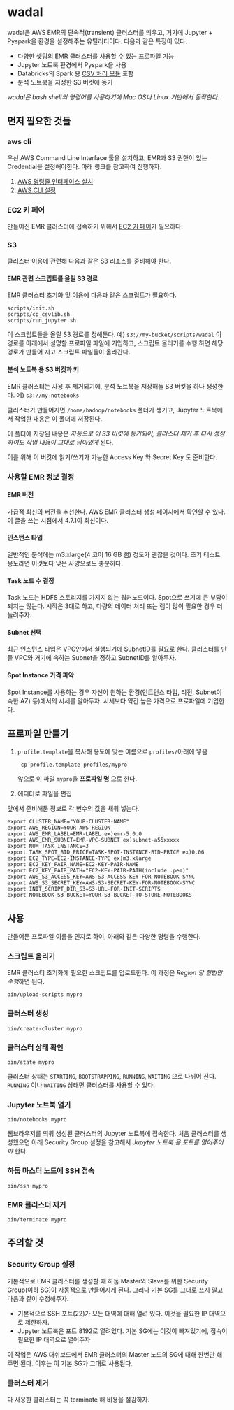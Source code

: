 # wadal

wadal은 AWS EMR의 단속적(transient) 클러스터를 띄우고, 거기에 Jupyter + Pyspark을 환경을 설정해주는 유틸리티이다. 다음과 같은 특징이 있다.

- 다양한 셋팅의 EMR 클러스터를 사용할 수 있는 프로파일 기능
- Jupyter 노트북 환경에서 Pyspark을 사용
- Databricks의 Spark 용 [CSV 처리 모듈](https://github.com/databricks/spark-csv) 포함
- 분석 노트북을 지정한 S3 버킷에 동기

*wadal은 bash shell의 명령어를 사용하기에 Mac OS나 Linux 기반에서 동작한다.*

## 먼저 필요한 것들

### aws cli

우선 AWS Command Line Interface 툴을 설치하고, EMR과 S3 권한이 있는 Credential을 설정해야한다. 아래 링크를 참고하여 진행하자.

1. [AWS 명령줄 인터페이스 설치](https://aws.amazon.com/ko/cli/)
2. [AWS CLI 설정](http://docs.aws.amazon.com/cli/latest/userguide/cli-chap-getting-started.html)

### EC2 키 페어

만들어진 EMR 클러스터에 접속하기 위해서 [EC2 키 페어](http://docs.aws.amazon.com/ko_kr/AWSEC2/latest/UserGuide/ec2-key-pairs.html)가 필요하다.

### S3

클러스터 이용에 관련해 다음과 같은 S3 리소스를 준비해야 한다.

#### EMR 관련 스크립트를 올릴 S3 경로

EMR 클러스터 초기화 및 이용에 다음과 같은 스크립트가 필요하다. 

    scripts/init.sh
    scripts/cp_csvlib.sh
    scripts/run_jupyter.sh

이 스크립트들을 올릴 S3 경로를 정해둔다. 예) `s3://my-bucket/scripts/wadal`
이 경로를 아래에서 설명할 프로파일 파일에 기입하고, 스크립트 올리기를 수행 하면 해당 경로가 만들어 지고 스크립트 파일들이 올라간다.

#### 분석 노트북 용 S3 버킷과 키

EMR 클러스터는 사용 후 제거되기에, 분석 노트북을 저장해둘 S3 버킷을 하나 생성한다. 예) `s3://my-notebooks`

클러스터가 만들어지면 `/home/hadoop/notebooks` 폴더가 생기고, Jupyter 노트북에서 작업한 내용은 이 폴더에 저장된다.

이 폴더에 저장된 내용은 *자동으로 이 S3 버킷에 동기되어, 클러스터 제거 후 다시 생성하여도 작업 내용이 그대로 남아있게* 된다.

이를 위해 이 버킷에 읽기/쓰기가 가능한 Access Key 와 Secret Key 도 준비한다.


### 사용할 EMR 정보 결정

#### EMR 버전

가급적 최신의 버전을 추천한다. AWS EMR 클러스터 생성 페이지에서 확인할 수 있다. 이 글을 쓰는 시점에서 4.7.1이 최신이다.

#### 인스턴스 타입

일반적인 분석에는 m3.xlarge(4 코어 16 GB 램) 정도가 괜찮을 것이다. 초기 테스트 용도라면 이것보다 낮은 사양으로도 충분하다.

#### Task 노드 수 결정

Task 노드는 HDFS 스토리지를 가지지 않는 워커노드이다. Spot으로 쓰기에 큰 부담이 되지는 않는다. 시작은 3대로 하고, 다량의 데이터 처리 또는 램이 많이 필요한 경우 더 늘려주자.

#### Subnet 선택

최근 인스턴스 타입은 VPC안에서 실행되기에 SubnetID를 필요로 한다. 클러스터를 만들 VPC와 거기에 속하는 Subnet을 정하고 SubnetID를 알아두자.

#### Spot Instance 가격 파악

Spot Instance를 사용하는 경우 자신이 원하는 환경(인트턴스 타입, 리전, Subnet이 속한 AZ) 등)에서의 시세를 알아두자. 시세보다 약간 높은 가격으로 프로파일에 기입한다. 


## 프로파일 만들기

1. `profile.template`을 복사해 용도에 맞는 이름으로 `profiles/`아래에 넣음

        cp profile.template profiles/mypro

    앞으로 이 파일 `mypro`을 **프로파일 명** 으로 한다.

2. 에디터로 파일을 편집

앞에서 준비해둔 정보로 각 변수의 값을 채워 넣는다.

    export CLUSTER_NAME="YOUR-CLUSTER-NAME"
    export AWS_REGION=YOUR-AWS-REGION
    export AWS_EMR_LABEL=EMR-LABEL ex)emr-5.0.0
    export AWS_EMR_SUBNET=EMR-VPC-SUBNET ex)subnet-a55xxxxx
    export NUM_TASK_INSTANCE=3
    export TASK_SPOT_BID_PRICE=TASK-SPOT-INSTANCE-BID-PRICE ex)0.06
    export EC2_TYPE=EC2-INSTANCE-TYPE ex)m3.xlarge
    export EC2_KEY_PAIR_NAME=EC2-KEY-PAIR-NAME
    export EC2_KEY_PAIR_PATH="EC2-KEY-PAIR-PATH(include .pem)"
    export AWS_S3_ACCESS_KEY=AWS-S3-ACCESS-KEY-FOR-NOTEBOOK-SYNC
    export AWS_S3_SECRET_KEY=AWS-S3-SECRET-KEY-FOR-NOTEBOOK-SYNC
    export INIT_SCRIPT_DIR_S3=S3-URL-FOR-INIT-SCRIPTS
    export NOTEBOOK_S3_BUCKET=YOUR-S3-BUCKET-TO-STORE-NOTEBOOKS

## 사용

만들어둔 프로파일 이름을 인자로 하여, 아래와 같은 다양한 명령을 수행한다.


### 스크립트 올리기

EMR 클러스터 초기화에 필요한 스크립트를 업로드한다. 이 과정은 *Region 당 한번만 수행*하면 된다.

    bin/upload-scripts mypro

### 클러스터 생성

    bin/create-cluster mypro

### 클러스터 상태 확인

    bin/state mypro

클러스터 상태는 `STARTING`, `BOOTSTRAPPING`, `RUNNING`, `WAITING` 으로 나뉘어 진다. `RUNNING` 이나 `WAITING` 상태면 클러스터를 사용할 수 있다.

### Jupyter 노트북 열기

    bin/notebooks mypro

웹브라우저를 띄워 생성된 클러스터의 Jupyter 노트북에 접속한다. 처음 클러스터를 생성했으면 아래 Security Group 설정을 참고해서 *Jupyter 노트북 용 포트를 열어주어야* 한다.

### 하둡 마스터 노드에 SSH 접속

    bin/ssh mypro

### EMR 클러스터 제거

    bin/terminate mypro


## 주의할 것

### Security Group 설정

기본적으로 EMR 클러스터를 생성할 때 하둡 Master와 Slave를 위한 Security Group(이하 SG)이 자동적으로 만들어지게 된다. 그러나 기본 SG를 그대로 쓰지 말고 다음과 같이 수정해주자.

- 기본적으로 SSH 포트(22)가 모든 대역에 대해 열려 있다. 이것을 필요한 IP 대역으로 제한하자.
- Jupyter 노트북은 포트 8192로 열려있다. 기본 SG에는 이것이 빠져있기에, 접속이 필요한 IP 대역으로 열어주자

이 작업은 AWS 대쉬보드에서 EMR 클러스터의 Master 노드의 SG에 대해 한번만 해주면 된다. 이후는 이 기본 SG가 그대로 사용된다.

### 클러스터 제거

다 사용한 클러스터는 꼭 terminate 해 비용을 절감하자.

